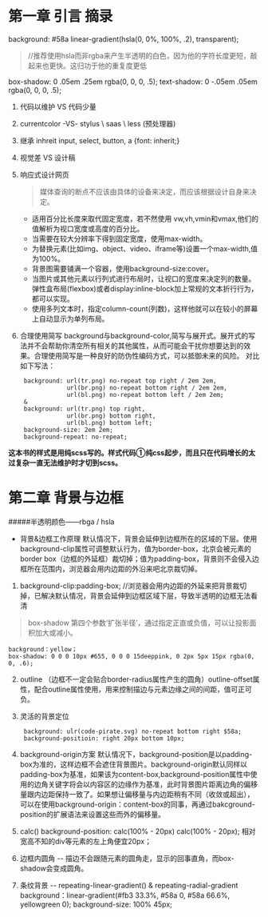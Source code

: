 #  第一章 引言 摘录 #

background: #58a linear-gradient(hsla(0, 0%, 100%, .2), transparent); 
> //推荐使用hsla而非rgba来产生半透明的白色，因为他的字符长度更短，敲起来也更快。这归功于他的重复度更低

box-shadow: 0 .05em .25em rgba(0, 0, 0, .5);
text-shadow: 0 -.05em .05em rgba(0, 0, 0, .5);

1.  代码以维护 VS 代码少量
2.  currentcolor   -VS-  stylus \ saas \ less (预处理器)
3.  继承 inhreit 
	input, select, button, a {font: inherit;}
4. 视觉差 VS 设计稿
5. 响应式设计网页
	> 媒体查询的断点不应该由具体的设备来决定，而应该根据设计自身来决定。
	* 适用百分比长度来取代固定宽度，若不然使用	vw,vh,vmin和vmax,他们的值解析为视口宽度或高度的百分比。
	* 当需要在较大分辨率下得到固定宽度，使用max-width。
	* 为替换元素(比如img、object、video、iframe等)设置一个max-width,值为100%。
	* 背景图需要铺满一个容器，使用background-size:cover。
	* 当图片或其他元素以行列式进行布局时，让视口的宽度来决定列的数量。弹性盒布局(flexbox)或者display:inline-block加上常规的文本折行行为，都可以实现。
	* 使用多列文本时，指定column-count(列数)，这样他就可以在较小的屏幕上自动显示为单列布局。
6. 合理使用简写
	background与background-color,简写与展开式。展开式的写法并不会帮助你清空所有相关的其他属性，从而可能会干扰你想要达到的效果。合理使用简写是一种良好的防伪性编码方式，可以抵御未来的风险。 对比如下写法：

		background: url(tr.png) no-repeat top right / 2em 2em,
					url(br.png) no-repeat bottom right / 2em 2em,
					url(bl.png) no-repeat bottom left / 2em 2em;
		&
		background: url(tr.png) top right,
					url(br.png) bottom right,
					url(bl.png) bottom left;
		background-size: 2em 2em;
		background-repeat: no-repeat;

**这本书的样式是用纯scss写的。样式代码①纯css起步，而且只在代码增长的太过复杂一直无法维护时才切到scss。**
# 第二章 背景与边框 #
#####半透明颜色——rbga / hsla
* 背景&边框工作原理
默认情况下，背景会延伸到边框所在的区域的下层。使用background-clip属性可调整默认行为，值为border-box，北京会被元素的border box（边框的外延框）裁切掉；值为padding-box，背景则不会侵入边框所在范围内，浏览器会用内边距的外沿来吧北京裁切掉。

1.  background-clip:padding-box; //浏览器会用内边距的外延来把背景裁切掉，已解决默认情况，背景会延伸到边框区域下层，导致半透明的边框无法看清
> box-shadow 第四个参数‘扩张半径’，通过指定正直或负值，可以让投影面积加大或减小。

	background：yellow；
	box-shadow: 0 0 0 10px #655, 0 0 0 15deeppink, 0 2px 5px 15px rgba(0, 0, .6);
2. outline （边框不一定会贴合border-radius属性产生的圆角）outline-offset属性，配合outline属性使用，用来控制描边与元素边缘之间的间距，值可正可负。
3. 灵活的背景定位

		background: ulr(code-pirate.svg) no-repeat bottom right $58a;
		background-positioin: right 20px bottom 10px;
4. background-origin方案
	默认情况下，background-position是以padding-box为准的，这样边框不会遮住背景图片。background-origin默认同样以padding-box为基准，如果该为content-box,background-position属性中使用的边角关键字将会以内容区的边缘作为基准，此时背景图片距离边角的偏移量跟内边距保持一致了。如果想让偏移量与内边距稍有不同（收敛或超出），可以在使用background-origin：content-box的同事，再通过bakcground-position的扩展语法来设置这些而外的偏移量。
5. calc()   background-position: calc(100% - 20px) calc(100% - 20px);  相对宽高不知的div等元素的左上角便宜20px；
6. 边框内圆角 -- 描边不会跟随元素的圆角走，显示的回事直角，而box-shadow会变成圆角。
7. 条纹背景  -- repeating-linear-gradient() & repeating-radial-gradient 
	background：linear-gradient(#fb3 33.3%, #58a 0, #58a 66.6%, yellowgreen 0);
	background-size: 100% 45px;
	

